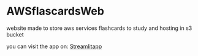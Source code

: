 # AWSflascardsWeb
website made to store aws services flashcards to study and hosting in s3 bucket

you can visit the app on: [Streamlitapp]("http://myawsflashcards.s3-website-eu-west-1.amazonaws.com")
